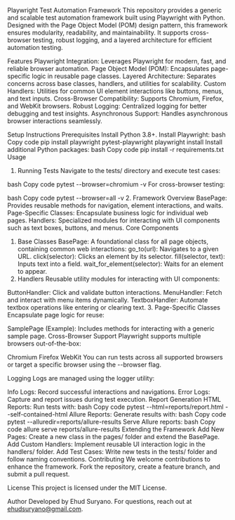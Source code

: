 Playwright Test Automation Framework
This repository provides a generic and scalable test automation framework built using Playwright with Python. Designed with the Page Object Model (POM) design pattern, this framework ensures modularity, readability, and maintainability. It supports cross-browser testing, robust logging, and a layered architecture for efficient automation testing.

Features
Playwright Integration: Leverages Playwright for modern, fast, and reliable browser automation.
Page Object Model (POM): Encapsulates page-specific logic in reusable page classes.
Layered Architecture: Separates concerns across base classes, handlers, and utilities for scalability.
Custom Handlers: Utilities for common UI element interactions like buttons, menus, and text inputs.
Cross-Browser Compatibility: Supports Chromium, Firefox, and WebKit browsers.
Robust Logging: Centralized logging for better debugging and test insights.
Asynchronous Support: Handles asynchronous browser interactions seamlessly.

Setup Instructions
Prerequisites
Install Python 3.8+.
Install Playwright:
bash
Copy code
pip install playwright pytest-playwright
playwright install
Install additional Python packages:
bash
Copy code
pip install -r requirements.txt
Usage
1. Running Tests
Navigate to the tests/ directory and execute test cases:

bash
Copy code
pytest --browser=chromium -v
For cross-browser testing:

bash
Copy code
pytest --browser=all -v
2. Framework Overview
BasePage: Provides reusable methods for navigation, element interactions, and waits.
Page-Specific Classes: Encapsulate business logic for individual web pages.
Handlers: Specialized modules for interacting with UI components such as text boxes, buttons, and menus.
Core Components
1. Base Classes
BasePage: A foundational class for all page objects, containing common web interactions:
go_to(url): Navigates to a given URL.
click(selector): Clicks an element by its selector.
fill(selector, text): Inputs text into a field.
wait_for_element(selector): Waits for an element to appear.
2. Handlers
Reusable utility modules for interacting with UI components:

ButtonHandler: Click and validate button interactions.
MenuHandler: Fetch and interact with menu items dynamically.
TextboxHandler: Automate textbox operations like entering or clearing text.
3. Page-Specific Classes
Encapsulate page logic for reuse:

SamplePage (Example): Includes methods for interacting with a generic sample page.
Cross-Browser Support
Playwright supports multiple browsers out-of-the-box:

Chromium
Firefox
WebKit
You can run tests across all supported browsers or target a specific browser using the --browser flag.

Logging
Logs are managed using the logger utility:

Info Logs: Record successful interactions and navigations.
Error Logs: Capture and report issues during test execution.
Report Generation
HTML Reports:
Run tests with:
bash
Copy code
pytest --html=reports/report.html --self-contained-html
Allure Reports:
Generate results with:
bash
Copy code
pytest --alluredir=reports/allure-results
Serve Allure reports:
bash
Copy code
allure serve reports/allure-results
Extending the Framework
Add New Pages: Create a new class in the pages/ folder and extend the BasePage.
Add Custom Handlers: Implement reusable UI interaction logic in the handlers/ folder.
Add Test Cases: Write new tests in the tests/ folder and follow naming conventions.
Contributing
We welcome contributions to enhance the framework. Fork the repository, create a feature branch, and submit a pull request.

License
This project is licensed under the MIT License.

Author
Developed by Ehud Suryano. For questions, reach out at ehudsuryano@gmail.com.
